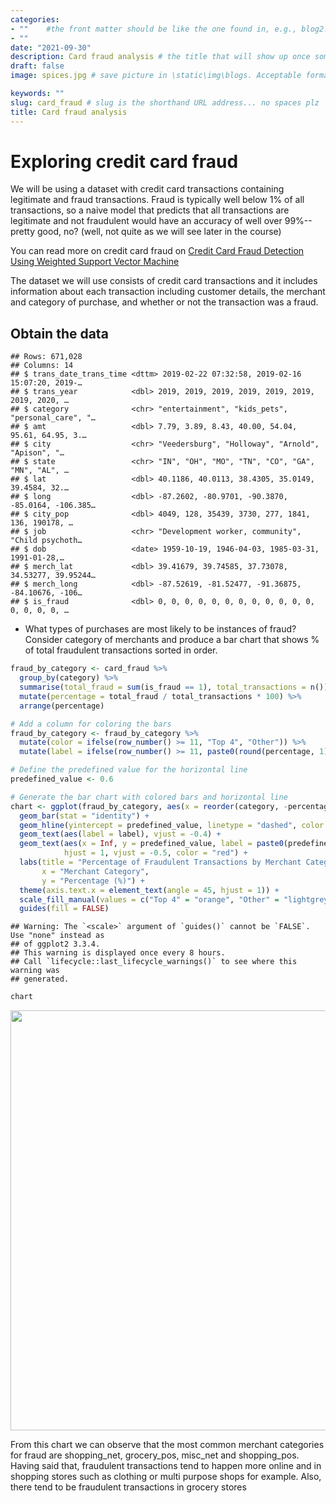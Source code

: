 ```yaml
---
categories:  
- ""    #the front matter should be like the one found in, e.g., blog2.md. It cannot be like the normal Rmd we used
- ""
date: "2021-09-30"
description: Card fraud analysis # the title that will show up once someone gets to this page
draft: false
image: spices.jpg # save picture in \static\img\blogs. Acceptable formats= jpg, jpeg, or png . Your iPhone pics wont work

keywords: ""
slug: card_fraud # slug is the shorthand URL address... no spaces plz
title: Card fraud analysis
---
```





# Exploring credit card fraud

We will be using a dataset with credit card transactions containing legitimate and fraud transactions. Fraud is typically well below 1% of all transactions, so a naive model that predicts that all transactions are legitimate and not fraudulent would have an accuracy of well over 99%-- pretty good, no? (well, not quite as we will see later in the course)

You can read more on credit card fraud on [Credit Card Fraud Detection Using Weighted Support Vector Machine](https://www.scirp.org/journal/paperinformation.aspx?paperid=105944)

The dataset we will use consists of credit card transactions and it includes information about each transaction including customer details, the merchant and category of purchase, and whether or not the transaction was a fraud.

## Obtain the data


```
## Rows: 671,028
## Columns: 14
## $ trans_date_trans_time <dttm> 2019-02-22 07:32:58, 2019-02-16 15:07:20, 2019-…
## $ trans_year            <dbl> 2019, 2019, 2019, 2019, 2019, 2019, 2019, 2020, …
## $ category              <chr> "entertainment", "kids_pets", "personal_care", "…
## $ amt                   <dbl> 7.79, 3.89, 8.43, 40.00, 54.04, 95.61, 64.95, 3.…
## $ city                  <chr> "Veedersburg", "Holloway", "Arnold", "Apison", "…
## $ state                 <chr> "IN", "OH", "MO", "TN", "CO", "GA", "MN", "AL", …
## $ lat                   <dbl> 40.1186, 40.0113, 38.4305, 35.0149, 39.4584, 32.…
## $ long                  <dbl> -87.2602, -80.9701, -90.3870, -85.0164, -106.385…
## $ city_pop              <dbl> 4049, 128, 35439, 3730, 277, 1841, 136, 190178, …
## $ job                   <chr> "Development worker, community", "Child psychoth…
## $ dob                   <date> 1959-10-19, 1946-04-03, 1985-03-31, 1991-01-28,…
## $ merch_lat             <dbl> 39.41679, 39.74585, 37.73078, 34.53277, 39.95244…
## $ merch_long            <dbl> -87.52619, -81.52477, -91.36875, -84.10676, -106…
## $ is_fraud              <dbl> 0, 0, 0, 0, 0, 0, 0, 0, 0, 0, 0, 0, 0, 0, 0, 0, …
```


-   What types of purchases are most likely to be instances of fraud? Consider category of merchants and produce a bar chart that shows % of total fraudulent transactions sorted in order.


```r
fraud_by_category <- card_fraud %>%
  group_by(category) %>%
  summarise(total_fraud = sum(is_fraud == 1), total_transactions = n()) %>%
  mutate(percentage = total_fraud / total_transactions * 100) %>%
  arrange(percentage)

# Add a column for coloring the bars
fraud_by_category <- fraud_by_category %>%
  mutate(color = ifelse(row_number() >= 11, "Top 4", "Other")) %>% 
  mutate(label = ifelse(row_number() >= 11, paste0(round(percentage, 1), "%"), ""))

# Define the predefined value for the horizontal line
predefined_value <- 0.6

# Generate the bar chart with colored bars and horizontal line
chart <- ggplot(fraud_by_category, aes(x = reorder(category, -percentage), y = percentage, fill = color)) +
  geom_bar(stat = "identity") +
  geom_hline(yintercept = predefined_value, linetype = "dashed", color = "red") +
  geom_text(aes(label = label), vjust = -0.4) +
  geom_text(aes(x = Inf, y = predefined_value, label = paste0(predefined_value, "%")),
            hjust = 1, vjust = -0.5, color = "red") +
  labs(title = "Percentage of Fraudulent Transactions by Merchant Category",
       x = "Merchant Category",
       y = "Percentage (%)") +
  theme(axis.text.x = element_text(angle = 45, hjust = 1)) +
  scale_fill_manual(values = c("Top 4" = "orange", "Other" = "lightgrey")) +
  guides(fill = FALSE)
```

```
## Warning: The `<scale>` argument of `guides()` cannot be `FALSE`. Use "none" instead as
## of ggplot2 3.3.4.
## This warning is displayed once every 8 hours.
## Call `lifecycle::last_lifecycle_warnings()` to see where this warning was
## generated.
```

```r
chart
```

<img src="/blogs/card_fraud_files/figure-html/unnamed-chunk-3-1.png" width="672" />

From this chart we can observe that the most common merchant categories for fraud are shopping_net, grocery_pos, misc_net and shopping_pos. Having said that, fraudulent transactions tend to happen more online and in shopping stores such as clothing or multi purpose shops for example. Also, there tend to be fraudulent transactions in grocery stores



